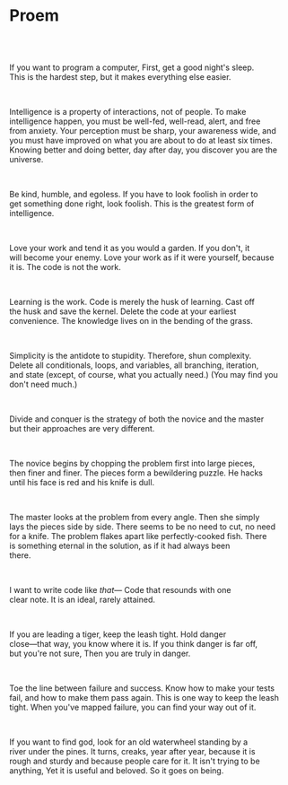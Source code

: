 # Proem

<div style="white-space:pre-wrap">

If you want to program a computer,
First, get a good night's sleep.
This is the hardest step, but it makes everything else easier.

Intelligence is a property of interactions,
not of people.
To make intelligence happen, you must be well-fed,
well-read, alert, and free from anxiety.
Your perception must be sharp, your awareness wide,
and you must have improved on what you are about to do at least six times.
Knowing better and doing better, day after day,
you discover you are the universe.

Be kind, humble, and egoless.
If you have to look foolish in order to get something done right,
look foolish.
This is the greatest form of intelligence.

Love your work and tend it as you would a garden.
If you don't, it will become your enemy.
Love your work as if it were yourself,
because it is.
The code is not the work.

Learning is the work.
Code is merely the husk of learning.
Cast off the husk and save the kernel.
Delete the code at your earliest convenience.
The knowledge lives on in the bending of the grass.

Simplicity is the antidote to stupidity.
Therefore, shun complexity.
Delete all conditionals, loops, and variables,
all branching, iteration, and state
(except, of course, what you actually need.)
(You may find you don't need much.)

Divide and conquer
is the strategy of both the novice and the master
but their approaches are very different.

The novice begins by chopping the problem
first into large pieces, then finer and finer.
The pieces form a bewildering puzzle.
He hacks until his face is red and his knife is dull.

The master looks at the problem from every angle.
Then she simply lays the pieces side by side.
There seems to be no need to cut, no need for a knife.
The problem flakes apart like perfectly-cooked fish.
There is something eternal in the solution,
as if it had always been there.

I want to write code like <em>that</em>—
Code that resounds with one clear note.
It is an ideal, rarely attained.

If you are leading a tiger,
keep the leash tight.
Hold danger close—that way, you know where it is.
If you think danger is far off, but you're not sure,
Then you are truly in danger.

Toe the line between failure and success.
Know how to make your tests fail,
and how to make them pass again.
This is one way to keep the leash tight.
When you've mapped failure, you can find your way out of it.

If you want to find god,
look for an old waterwheel
standing by a river under the pines.
It turns, creaks, year after year,
because it is rough and sturdy
and because people care for it.
It isn't trying to be anything,
Yet it is useful and beloved.
So it goes on being.

</div>